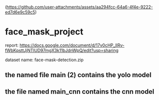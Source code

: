 (https://github.com/user-attachments/assets/aa294fcc-64a6-4f4e-9222-ed7d6e9c59c5)

# face_mask_project

report: https://docs.google.com/document/d/17v0cHP_IlRv-fWbKpsttJjNTIUD97mgX3k11bJdnWpQ/edit?usp=sharing

dataset name: face-mask-detection.zip

## the named file main (2) contains the yolo model
## the file named main_cnn contains the cnn model
